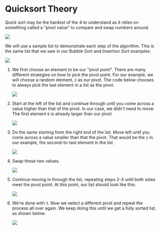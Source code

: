 # Quicksort Theory

Quick sort may be the hardest of the 4 to understand as it relies on something called a "pivot value" to compare and swap numbers around.

![](https://upload.wikimedia.org/wikipedia/commons/9/9c/Quicksort-example.gif)

We will use a sample list to demonstrate each step of the algorithm. This is the same list that we saw in our Bubble Sort and Insertion Sort examples:

![](https://i.imgur.com/zk2xJXQ.png)

1. We first choose an element to be our "pivot point". There are many different strategies on how to pick the pivot point. For our example, we will choose a random element, `3` as our pivot. The code below chooses to always pick the last element in a list as the pivot.

   ![](https://i.imgur.com/7ufS3Er.png)

2. Start at the left of the list and continue through until you come across a value higher than that of the pivot. In our case, we didn't need to move. The first element `6` is already larger than our pivot.

   ![](https://i.imgur.com/hb36hKT.png)

3. Do the same starting from the right end of the list. Move left until you come across a value smaller than that the pivot. That would be the `2` in our example, the second-to-last element in the list.

   ![](https://i.imgur.com/0BjFH8T.png)

4. Swap these two values.

   ![](https://i.imgur.com/u5qpfjC.png)

5. Continue moving in through the list, repeating steps 2-4 until both sides meet the pivot point. At this point, our list should look like this:

   ![](https://i.imgur.com/S9aJi1I.png)

6. We're done with `3`. Now we select a different pivot and repeat the process all over again. We keep doing this until we get a fully sorted list, as shown below:

   ![](https://i.imgur.com/3NTptL2.png)


